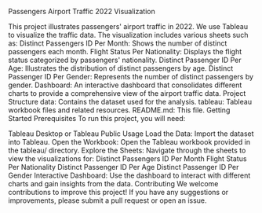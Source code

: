 Passengers Airport Traffic 2022 Visualization

This project illustrates passengers' airport traffic in 2022. We use Tableau to visualize the traffic data. 
The visualization includes various sheets such as:
Distinct Passengers ID Per Month: Shows the number of distinct passengers each month.
Flight Status Per Nationality: Displays the flight status categorized by passengers' nationality.
Distinct Passenger ID Per Age: Illustrates the distribution of distinct passengers by age.
Distinct Passenger ID Per Gender: Represents the number of distinct passengers by gender.
Dashboard: An interactive dashboard that consolidates different charts to provide a comprehensive view of the airport traffic data.
Project Structure
data: Contains the dataset used for the analysis.
tableau: Tableau workbook files and related resources.
README.md: This file.
Getting Started
Prerequisites
To run this project, you will need:

Tableau Desktop or Tableau Public
Usage
Load the Data: Import the dataset into Tableau.
Open the Workbook: Open the Tableau workbook provided in the tableau/ directory.
Explore the Sheets: Navigate through the sheets to view the visualizations for:
Distinct Passengers ID Per Month
Flight Status Per Nationality
Distinct Passenger ID Per Age
Distinct Passenger ID Per Gender
Interactive Dashboard: Use the dashboard to interact with different charts and gain insights from the data.
Contributing
We welcome contributions to improve this project! If you have any suggestions or improvements, please submit a pull request or open an issue.
